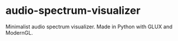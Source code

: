 # audio-spectrum-visualizer
Minimalist audio spectrum visualizer. Made in Python with GLUX and ModernGL.
